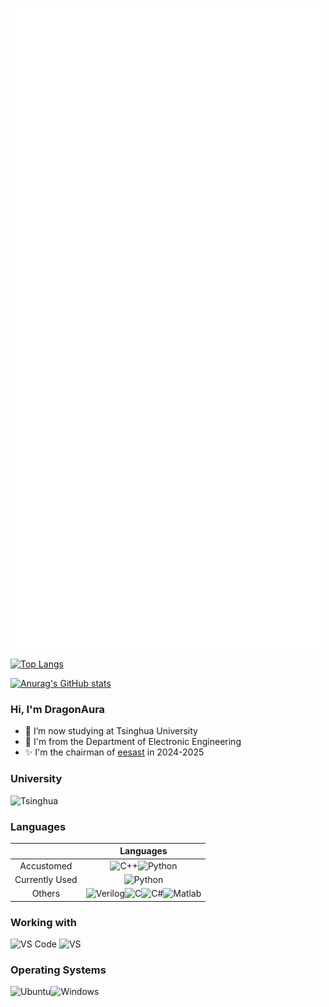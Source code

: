 ![github-metrics](./github-metrics.svg)

[![Top Langs](https://github-readme-stats.vercel.app/api/top-langs/?username=DragonAura&layout=compact&theme=tokyonight&hide=jupyter%20notebook)](https://github.com/anuraghazra/github-readme-stats)

[![Anurag's GitHub stats](https://github-readme-stats.vercel.app/api?username=DragonAura&show_icons=true&theme=dark&title_color=87CEEB&text_color=7B68EE)](https://github.com/anuraghazra/github-readme-stats)


### Hi, I'm DragonAura

- 👀 I’m now studying at Tsinghua University
- 🌱 I'm from the Department of Electronic Engineering
- :sparkles: I'm the chairman of [eesast](https://github.com/eesast) in 2024-2025

### University
![Tsinghua](https://img.shields.io/badge/Tsinghua-9187FF?style=for-the-badge&logo=fathom&logoColor=white)

### Languages

|                |                                                                                                                                                                                           Languages                                                                                                                                                                                            |
| :------------: | :--------------------------------------------------------------------------------------------------------------------------------------------------------------------------------------------------------------------------------------------------------------------------------------------------------------------------------------------------------------------------------------------: |
|   Accustomed   |                                                                                           ![C++](https://img.shields.io/badge/C%2B%2B-00599C?style=for-the-badge&logo=c%2B%2B&logoColor=white)![Python](https://img.shields.io/badge/Python-3776AB?style=for-the-badge&logo=python&logoColor=yellow)                                                                                           |
| Currently Used |                                                                                                                                             ![Python](https://img.shields.io/badge/Python-3776AB?style=for-the-badge&logo=python&logoColor=yellow)                                                                                                                                             |
|     Others     | ![Verilog](https://img.shields.io/badge/Verilog-B2B7F8?style=for-the-badge&logo=velog&logoColor=white)![C](https://img.shields.io/badge/C-A8B9CC?style=for-the-badge&logo=c&logoColor=white)![C#](https://img.shields.io/badge/C%23-239120?style=for-the-badge&logo=csharp&logoColor=white)![Matlab](https://img.shields.io/badge/Matlab-FF7733?style=for-the-badge&logo=MEGA&logoColor=white) |

### Working with

![VS Code](https://img.shields.io/badge/Visual%20Studio%20Code-007ACC?style=for-the-badge&logo=visual%20studio%20code&logoColor=white) ![VS](https://img.shields.io/badge/Visual%20Studio-5C2D91?style=for-the-badge&logo=visual%20studio&logoColor=white)

### Operating Systems

![Ubuntu](https://img.shields.io/badge/Ubuntu-E95420?style=for-the-badge&logo=ubuntu&logoColor=white)![Windows](https://img.shields.io/badge/Windows-0078D6?style=for-the-badge&logo=windows&logoColor=black)
